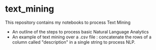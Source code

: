 # text_mining
This repository contains my notebooks to process Text Mining
- An outline of the steps to process basic Natural Language Analytics
- An example of text mining over a .csv file : concatenate the rows of a column called "description" in a single string to process NLP.
